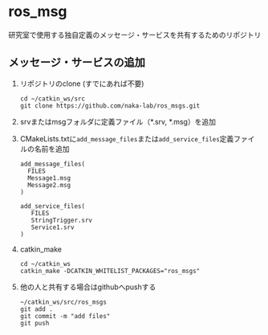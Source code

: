 # ros_msg
研究室で使用する独自定義のメッセージ・サービスを共有するためのリポジトリ

## メッセージ・サービスの追加
1. リポジトリのclone (すでにあれば不要)
    ```
    cd ~/catkin_ws/src
    git clone https://github.com/naka-lab/ros_msgs.git
    ```

2. srvまたはmsgフォルダに定義ファイル（*.srv, *.msg）を追加

3. CMakeLists.txtに`add_message_files`または`add_service_files`定義ファイルの名前を追加
    ```
    add_message_files(
      FILES
      Message1.msg
      Message2.msg
    )
    ```
    ```
    add_service_files(
       FILES
       StringTrigger.srv
       Service1.srv
    )
    ```

4. catkin_make
    ```
    cd ~/catkin_ws
    catkin_make -DCATKIN_WHITELIST_PACKAGES="ros_msgs"
    ```

5. 他の人と共有する場合はgithubへpushする
    ```
    ~/catkin_ws/src/ros_msgs
    git add .
    git commit -m "add files"
    git push
    ```
